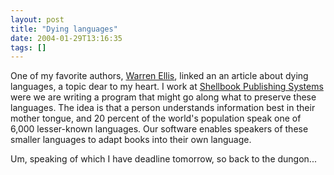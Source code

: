 ```yaml
---
layout: post
title: "Dying languages"
date: 2004-01-29T13:16:35
tags: []
---
```


One of my favorite authors, [Warren Ellis][1], linked an an article about
dying languages, a topic dear to my heart. I work at [Shellbook Publishing
Systems][2] were we are writing a program that might go along what to preserve
these languages. The idea is that a person understands information best in
their mother tongue, and 20 percent of the world's population speak one of
6,000 lesser-known languages. Our software enables speakers of these smaller
languages to adapt books into their own language.

Um, speaking of which I have deadline tomorrow, so back to the dungon...

   [1]: http://www.diepunyhumans.com/archives/006975.html

   [2]: http://shellbook.com/



